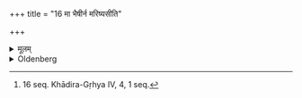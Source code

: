 +++
title = "16 मा भैषीर्न मरिष्यसीति"

+++

<details><summary>मूलम्</summary>

मा भैषीर्न मरिष्यसीति विषवता दष्टमद्भिरभ्युक्षञ्जपेत् १६
</details>

<details><summary>Oldenberg</summary>

16. [^4]  If somebody has been bitten by a venomous animal, he should murmur (the verse), 'Do not fear, thou wilt not die' (MB. II, 6, 18), and should besprinkle him with water.


[^4]:  16 seq. Khādira-Gṛhya IV, 4, 1 seq.
</details>
